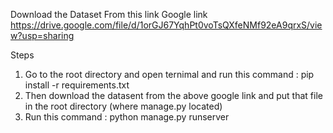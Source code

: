 Download the Dataset From this link 
Google link
https://drive.google.com/file/d/1orGJ67YqhPt0voTsQXfeNMf92eA9qrxS/view?usp=sharing




Steps 
1) Go to the root directory and open ternimal and run this command  :  pip install -r requirements.txt
2) Then download the datasent from the above google link and put that file in the root directory (where manage.py located)
3) Run this command : python manage.py runserver
